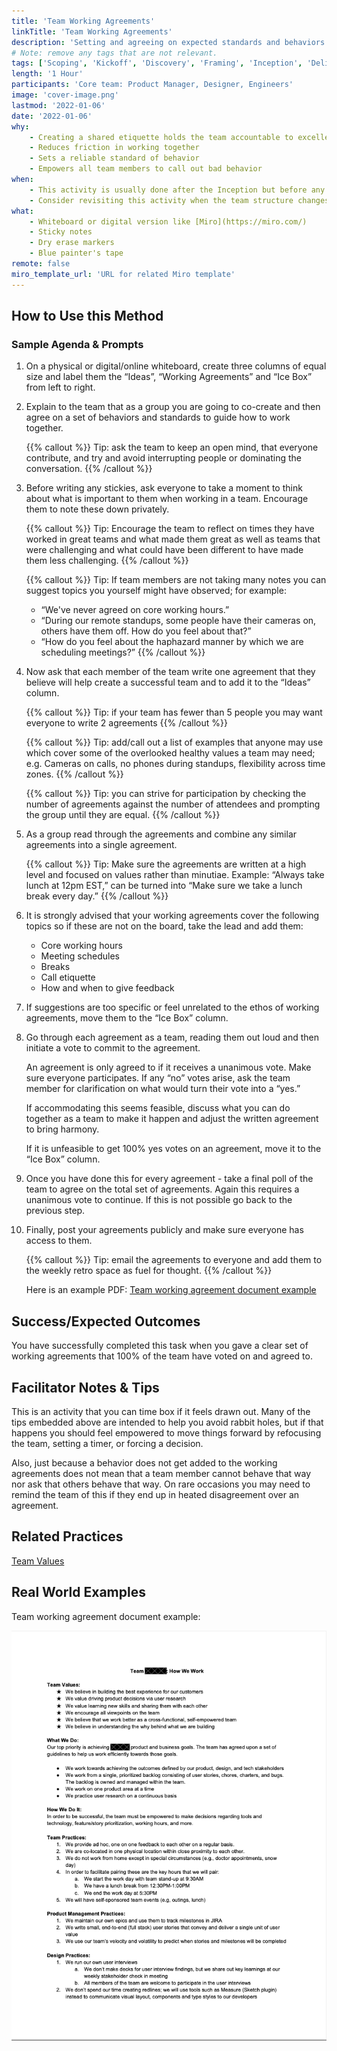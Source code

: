 ```yaml
---
title: 'Team Working Agreements'
linkTitle: 'Team Working Agreements'
description: 'Setting and agreeing on expected standards and behaviors defined by a team as best practices to work together smoothly and ensure the success of the task/project at hand.'
# Note: remove any tags that are not relevant.
tags: ['Scoping', 'Kickoff', 'Discovery', 'Framing', 'Inception', 'Delivery']
length: '1 Hour'
participants: 'Core team: Product Manager, Designer, Engineers'
image: 'cover-image.png'
lastmod: '2022-01-06'
date: '2022-01-06'
why:
    - Creating a shared etiquette holds the team accountable to excellence
    - Reduces friction in working together
    - Sets a reliable standard of behavior
    - Empowers all team members to call out bad behavior
when:
    - This activity is usually done after the Inception but before any core product work starts. That way only relevant team members are involved, and agreements are set before bad habits set in.
    - Consider revisiting this activity when the team structure changes or members join or leave.
what:
    - Whiteboard or digital version like [Miro](https://miro.com/)
    - Sticky notes
    - Dry erase markers
    - Blue painter's tape
remote: false
miro_template_url: 'URL for related Miro template'
---
```


## How to Use this Method

### Sample Agenda & Prompts

1. On a physical or digital/online whiteboard, create three columns of equal size and label them the “Ideas”, “Working Agreements” and “Ice Box” from left to right.

2. Explain to the team that as a group you are going to co-create and then agree on a set of behaviors and standards to guide how to work together.

    {{% callout %}}
    Tip: ask the team to keep an open mind, that everyone contribute, and try and avoid interrupting people or dominating the conversation.
    {{% /callout %}}

3. Before writing any stickies, ask everyone to take a moment to think about what is important to them when working in a team. Encourage them to note these down privately.

    {{% callout %}}
    Tip: Encourage the team to reflect on times they have worked in great teams and what made them great as well as teams that were challenging and what could have been different to have made them less challenging.
    {{% /callout %}}

    {{% callout %}}
    Tip: If team members are not taking many notes you can suggest topics you yourself might have observed; for example:

    - “We've never agreed on core working hours.”
    - “During our remote standups, some people have their cameras on, others have them off. How do you feel about that?”
    - “How do you feel about the haphazard manner by which we are scheduling meetings?”
      {{% /callout %}}

4. Now ask that each member of the team write one agreement that they believe will help create a successful team and to add it to the “Ideas” column.

    {{% callout %}}
    Tip: if your team has fewer than 5 people you may want everyone to write 2 agreements
    {{% /callout %}}

    {{% callout %}}
    Tip: add/call out a list of examples that anyone may use which cover some of the overlooked healthy values a team may need; e.g. Cameras on calls, no phones during standups, flexibility across time zones.
    {{% /callout %}}

    {{% callout %}}
    Tip: you can strive for participation by checking the number of agreements against the number of attendees and prompting the group until they are equal.
    {{% /callout %}}

5. As a group read through the agreements and combine any similar agreements into a single agreement.

    {{% callout %}}
    Tip: Make sure the agreements are written at a high level and focused on values rather than minutiae. Example: “Always take lunch at 12pm EST,” can be turned into “Make sure we take a lunch break every day.”
    {{% /callout %}}

6. It is strongly advised that your working agreements cover the following topics so if these are not on the board, take the lead and add them:

    - Core working hours
    - Meeting schedules
    - Breaks
    - Call etiquette
    - How and when to give feedback

7. If suggestions are too specific or feel unrelated to the ethos of working agreements, move them to the “Ice Box” column.

8. Go through each agreement as a team, reading them out loud and then initiate a vote to commit to the agreement.

    An agreement is only agreed to if it receives a unanimous vote. Make sure everyone participates. If any “no” votes arise, ask the team member for clarification on what would turn their vote into a “yes.”

    If accommodating this seems feasible, discuss what you can do together as a team to make it happen and adjust the written agreement to bring harmony.

    If it is unfeasible to get 100% yes votes on an agreement, move it to the “Ice Box” column.

9. Once you have done this for every agreement - take a final poll of the team to agree on the total set of agreements. Again this requires a unanimous vote to continue. If this is not possible go back to the previous step.

10. Finally, post your agreements publicly and make sure everyone has access to them.

    {{% callout %}}
    Tip: email the agreements to everyone and add them to the weekly retro space as fuel for thought.
    {{% /callout %}}

    Here is an example PDF: [Team working agreement document example](images/team-working-agreement-example.pdf)

## Success/Expected Outcomes

You have successfully completed this task when you gave a clear set of working agreements that 100% of the team have voted on and agreed to.

## Facilitator Notes & Tips

This is an activity that you can time box if it feels drawn out. Many of the tips embedded above are intended to help you avoid rabbit holes, but if that happens you should feel empowered to move things forward by refocusing the team, setting a timer, or forcing a decision.

Also, just because a behavior does not get added to the working agreements does not mean that a team member cannot behave that way nor ask that others behave that way. On rare occasions you may need to remind the team of this if they end up in heated disagreement over an agreement.

## Related Practices

[Team Values](/practices/team-values)

## Real World Examples

Team working agreement document example:

[![Team working agreement document example](images/team-working-agreement-large.png)](images/team-working-agreement-example.pdf)
